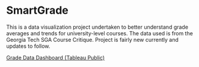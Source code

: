 # SmartGrade
This is a data visualization project undertaken to better understand grade averages and trends for university-level courses. The data used is from the Georgia Tech SGA Course Critique. Project is fairly new currently 
and updates to follow.

[Grade Data Dashboard (Tableau Public)](https://public.tableau.com/profile/zain.tejani#!/vizhome/GradeDataInsights/CourseGradeInsights)
